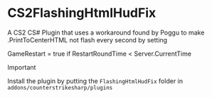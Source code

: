 # CS2FlashingHtmlHudFix
A CS2 CS# Plugin that uses a workaround found by Poggu to make .PrintToCenterHTML not flash every second by setting

GameRestart = true if RestartRoundTime < Server.CurrentTime

> [!IMPORTANT]
> Install the plugin by putting the `FlashingHtmlHudFix` folder in `addons/counterstrikesharp/plugins`